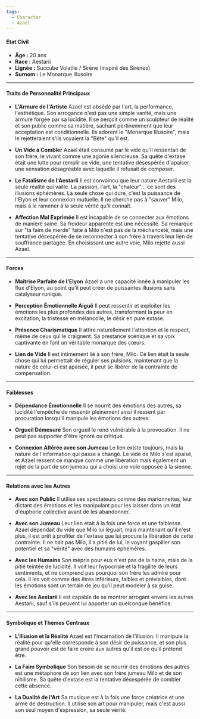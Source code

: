 ```yaml
---
tags:
  - Character
  - Azael
---
```


#### État Civil

- **Âge :** 20 ans
- **Race :** Aestarii
- **Lignée :** Succube Volatile / Sirène (inspiré des Sirènes)
- **Surnom :** Le Monarque Illusoire

---

#### Traits de Personnalité Principaux

- **L'Armure de l'Artiste**
    Azael est obsédé par l'art, la performance, l'esthétique. Son arrogance n'est pas une simple vanité, mais une armure forgée par sa lucidité. Il se perçoit comme un sculpteur de réalité et son public comme sa matière, sachant pertinemment que leur acceptation est conditionnelle. Ils adorent le "Monarque Illusoire", mais le rejetteraient s'ils voyaient la "Bête" qu'il est.

- **Un Vide à Combler**
    Azael était consumé par le vide qu'il ressentait de son frère, le vivant comme une agonie silencieuse. Sa quête d'extase était une lutte pour remplir ce vide, une tentative désespérée d'apaiser une sensation désagréable avec laquelle il refusait de composer.

- **Le Fatalisme de l'Aestarii**
    Il est convaincu que leur nature Aestarii est la seule réalité qui vaille. La passion, l'art, la "chaleur"... ce sont des illusions éphémères. La seule chose qui dure, c'est la puissance de l'Elyon et leur connexion mutuelle. Il ne cherche pas à "sauver" Milo, mais à le ramener à la seule vérité qu'il connaît.

- **Affection Mal Exprimée**
    Il est incapable de se connecter aux émotions de manière saine. Sa froideur apparente est une nécessité. Sa remarque sur "ta faim de merde" faite à Milo n'est pas de la méchanceté, mais une tentative désespérée de se reconnecter à son frère à travers leur lien de souffrance partagée. En choisissant une autre voie, Milo rejette aussi Azael.

---

#### Forces

- **Maîtrise Parfaite de l'Elyon**
    Azael a une capacité innée à manipuler les flux d'Elyon, au point qu'il peut créer de puissantes illusions sans catalyseur runique.

- **Perception Émotionnelle Aiguë**
    Il peut ressentir et exploiter les émotions les plus profondes des autres, transformant la peur en excitation, la tristesse en mélancolie, le désir en pure extase.

- **Présence Charismatique**
    Il attire naturellement l'attention et le respect, même de ceux qui le craignent. Sa prestance scénique et sa voix captivante en font un véritable monarque des cœurs.

- **Lien de Vide**
    Il est intimement lié à son frère, Milo. Ce lien était la seule chose qui lui permettait de réguler ses pulsions, maintenant que la nature de celui-ci est apaisée, il peut se libérer de la contrainte de compensation.

---

#### Faiblesses

- **Dépendance Émotionnelle**
    Il se nourrit des émotions des autres, sa lucidité l'empêche de ressentir pleinement ainsi il ressent par procuration lorsqu'il manipule les émotions des autres.

- **Orgueil Démesuré**
    Son orgueil le rend vulnérable à la provocation. Il ne peut pas supporter d'être ignoré ou critiqué.

- **Connexion Altérée avec son Jumeau**
    Le lien existe toujours, mais la nature de l'information qui passe a changé. Le vide de Milo s'est apaisé, et Azael ressent ce manque comme une libération mais également un rejet de la part de son jumeau qui a choisi une voie opposée à la sienne.

---

#### Relations avec les Autres

- **Avec son Public**
    Il utilise ses spectateurs comme des marionnettes, leur dictant des émotions et les manipulant pour les laisser dans un état d'euphorie collective avant de les abandonner.

- **Avec son Jumeau**
    Leur lien était à la fois une force et une faiblesse. Azael dépendait du vide que Milo lui léguait, mais maintenant qu'il n'est plus, il est prêt à profiter de l'extase que lui procure la libération de cette contrainte. Il ne hait pas Milo, il a pitié de lui, le voyant gaspiller son potentiel et sa "vérité" avec des humains éphémères.

- **Avec les Humains**
    Son mépris pour eux n'est pas de la haine, mais de la pitié teintée de lucidité. Il voit leur hypocrisie et la fragilité de leurs sentiments, et ne comprend pas pourquoi son frère les admire pour cela. Il les voit comme des êtres inférieurs, faibles et prévisibles, dont les émotions sont un terrain de jeu qu'il peut modeler à sa guise.

- **Avec les Aestarii**
    Il est capable de se montrer arrogant envers les autres Aestarii, sauf s'ils peuvent lui apporter un quelconque bénéfice.

---

#### Symbolique et Thèmes Centraux

- **L'Illusion et la Réalité**
    Azael est l'incarnation de l'illusion. Il manipule la réalité pour qu'elle corresponde à son désir de puissance, et son plus grand pouvoir est de faire croire aux autres qu'il est ce qu'il prétend être.

- **La Faim Symbolique**
    Son besoin de se nourrir des émotions des autres est une métaphore de son lien avec son frère jumeau Milo et de son nihilisme. Sa quête d'extase est la tentative désespérée de combler cette absence.

- **La Dualité de l'Art**
    Sa musique est à la fois une force créatrice et une arme de destruction. Il utilise son art pour manipuler, mais c'est aussi son seul moyen d'expression, sa seule vérité.